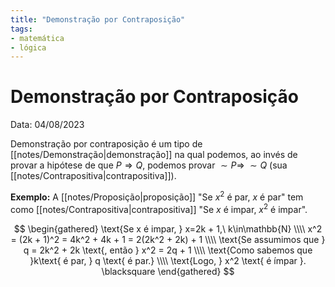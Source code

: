 ```yaml
---
title: "Demonstração por Contraposição"
tags:
- matemática
- lógica
---
```

# Demonstração por Contraposição

Data: 04/08/2023

Demonstração por contraposição é um tipo de [[notes/Demonstração|demonstração]] na qual podemos, ao invés de provar a hipótese de que $P \Rightarrow Q$, podemos provar $\sim P \Rightarrow \; \sim Q$ (sua [[notes/Contrapositiva|contrapositiva]]).

**Exemplo:** A [[notes/Proposição|proposição]] "Se $x^2$ é par, $x$ é par" tem como [[notes/Contrapositiva|contrapositiva]] "Se $x$ é impar, $x^2$ é impar".

$$
\begin{gathered}
\text{Se x é impar, } x=2k + 1,\ k\in\mathbb{N} \\\\
x^2 = (2k + 1)^2 = 4k^2 + 4k + 1 = 2(2k^2 + 2k) + 1 \\\\
\text{Se assumimos que } q = 2k^2 + 2k \text{, então } x^2 = 2q + 1 \\\\
\text{Como sabemos que }k\text{ é par, } q \text{ é par.} \\\\
\text{Logo, } x^2 \text{ é ímpar }. \blacksquare
\end{gathered}
$$